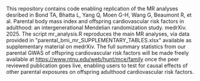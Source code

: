 This repository contains code enabling replication of the MR analyses desribed in Bond TA, Bhatta L, Yang Q, Moen G-H, Wang G, Beaumont R, et al. Parental body mass index and offspring cardiovascular risk factors in adulthood: an intergenerational Mendelian randomization study. medrXiv. 2025.
The script mr_analysis.R reproduces the main MR analyses, via data provided in "parental_bmi_mr_SUPPLEMENTARY_TABLES.xlsx" available as supplementary material on medrXiv.
The full summary statistics from our parental GWAS of offspring cardiovascular risk factors will be made freely available at https://www.ntnu.edu/web/hunt/mce/family once the peer reviewed publication goes live, enabling users to test for causal effects of other parental exposures on offspring adulthood cardiovascular risk factors.
